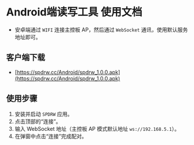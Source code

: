 # Android端读写工具 使用文档
- 安卓端通过 `WIFI` 连接主控板 AP，然后通过 `WebSocket` 通讯，使用默认服务地址即可。
## 客户端下载
- [https://spdrw.cc/Android/spdrw_1.0.0.apk](https://spdrw.cc/Android/spdrw_1.0.0.apk)
## 使用步骤
1. 安装并启动 `SPDRW` 应用。
2. 点击顶部的“连接”。
3. 输入 WebSocket 地址（主控板 AP 模式默认地址 `ws://192.168.5.1`）。
4. 在弹窗中点击“连接”完成配对。